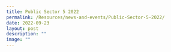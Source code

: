 ```yaml
---
title: Public Sector 5 2022
permalink: /Resources/news-and-events/Public-Sector-5-2022/
date: 2022-09-23
layout: post
description: ""
image: ""
---
```

